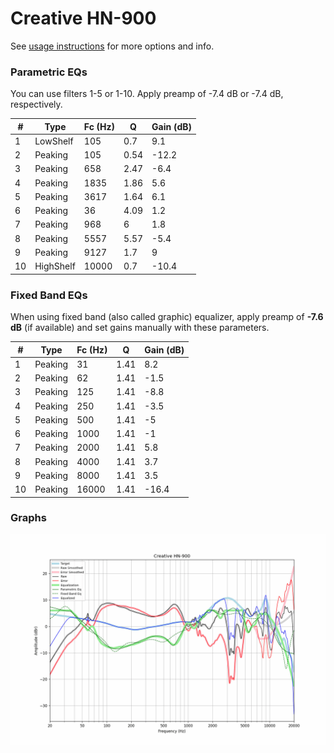 # Creative HN-900
See [usage instructions](https://github.com/jaakkopasanen/AutoEq#usage) for more options and info.

### Parametric EQs
You can use filters 1-5 or 1-10. Apply preamp of -7.4 dB or -7.4 dB, respectively.

|   # | Type      |   Fc (Hz) |    Q |   Gain (dB) |
|-----|-----------|-----------|------|-------------|
|   1 | LowShelf  |       105 | 0.7  |         9.1 |
|   2 | Peaking   |       105 | 0.54 |       -12.2 |
|   3 | Peaking   |       658 | 2.47 |        -6.4 |
|   4 | Peaking   |      1835 | 1.86 |         5.6 |
|   5 | Peaking   |      3617 | 1.64 |         6.1 |
|   6 | Peaking   |        36 | 4.09 |         1.2 |
|   7 | Peaking   |       968 | 6    |         1.8 |
|   8 | Peaking   |      5557 | 5.57 |        -5.4 |
|   9 | Peaking   |      9127 | 1.7  |         9   |
|  10 | HighShelf |     10000 | 0.7  |       -10.4 |

### Fixed Band EQs
When using fixed band (also called graphic) equalizer, apply preamp of **-7.6 dB** (if available) and set gains manually with these parameters.

|   # | Type    |   Fc (Hz) |    Q |   Gain (dB) |
|-----|---------|-----------|------|-------------|
|   1 | Peaking |        31 | 1.41 |         8.2 |
|   2 | Peaking |        62 | 1.41 |        -1.5 |
|   3 | Peaking |       125 | 1.41 |        -8.8 |
|   4 | Peaking |       250 | 1.41 |        -3.5 |
|   5 | Peaking |       500 | 1.41 |        -5   |
|   6 | Peaking |      1000 | 1.41 |        -1   |
|   7 | Peaking |      2000 | 1.41 |         5.8 |
|   8 | Peaking |      4000 | 1.41 |         3.7 |
|   9 | Peaking |      8000 | 1.41 |         3.5 |
|  10 | Peaking |     16000 | 1.41 |       -16.4 |

### Graphs
![](./Creative%20HN-900.png)
